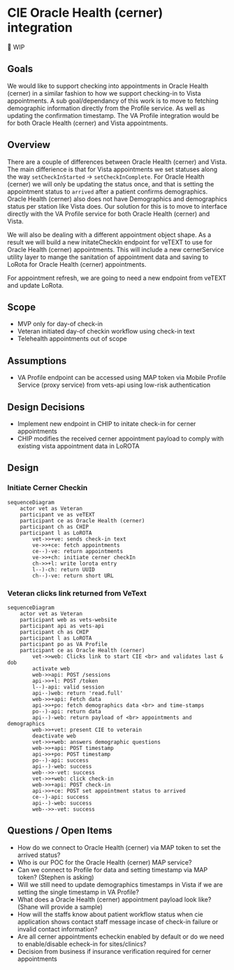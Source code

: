 # CIE Oracle Health (cerner) integration
<aside>
🚧 WIP

</aside>

## Goals
We would like to support checking into appointments in Oracle Health (cerner) in a similar fashion to how we support checking-in to Vista appointments. A sub goal/dependancy of this work is to move to fetching demographic information directly from the Profile service. As well as updating the confirmation timestamp. The VA Profile integration would be for both Oracle Health (cerner) and Vista appointments.
## Overview
There are a couple of differences between Oracle Health (cerner) and Vista. The main differience is that for Vista appointments we set statuses along the way `setCheckInStarted` -> `setCheckInComplete`. For Oracle Health (cerner) we will only be updating the status once, and that is setting the appointment status to `arrived` after a patient confirms demographics. Oracle Health (cerner) also does not have Demographics and demographics status per station like Vista does. Our solution for this is to move to interface directly with the VA Profile service for both Oracle Health (cerner) and Vista. 

We will also be dealing with a different appointment object shape. As a result we will build a new initateCheckIn endpoint for veTEXT to use for Oracle Health (cerner) appointments. This will include a new cernerService utility layer to mange the sanitation of appointment data and saving to LoRota for Oracle Health (cerner) appointments.

For appointment refresh, we are going to need a new endpoint from veTEXT and update LoRota.

## Scope
- MVP only for day-of check-in
- Veteran initiated day-of checkin workflow using check-in text
- Telehealth appointments out of scope

## Assumptions
- VA Profile endpoint can be accessed using MAP token via Mobile Profile Service (proxy service) from vets-api using low-risk authentication 
  
## Design Decisions
- Implement new endpoint in CHIP to initate check-in for cerner appointments 
- CHIP modifies the received cerner appointment payload to comply with existing vista appointment data in LoROTA

## Design
### Initiate Cerner Checkin
```mermaid
sequenceDiagram
    actor vet as Veteran
    participant ve as veTEXT
    participant ce as Oracle Health (cerner)
    participant ch as CHIP
    participant l as LoROTA
        vet->>+ve: sends check-in text
        ve->>+ce: fetch appointments 
        ce--)-ve: return appointments
        ve->>+ch: initiate cerner checkIn
        ch->>+l: write lorota entry
        l--)-ch: return UUID
        ch--)-ve: return short URL
```

### Veteran clicks link returned from VeText
```mermaid
sequenceDiagram
    actor vet as Veteran
    participant web as vets-website
    participant api as vets-api
    participant ch as CHIP
    participant l as LoROTA
    participant po as VA Profile
    participant ce as Oracle Health (cerner)
        vet->>web: Clicks link to start CIE <br> and validates last & dob
        activate web
        web->>api: POST /sessions
        api->>+l: POST /token
        l--)-api: valid session
        api--)web: return 'read.full'
        web->>+api: Fetch data
        api->>+po: fetch demographics data <br> and time-stamps
        po--)-api: return data
        api--)-web: return payload of <br> appointments and demographics
        web->>+vet: present CIE to veterain
        deactivate web
        vet->>+web: answers demographic questions
        web->>+api: POST timestamp
        api->>+po: POST timestamp
        po--)-api: success
        api--)-web: success
        web-->>-vet: success
        vet->>+web: click check-in
        web->>+api: POST check-in
        api->>+ce: POST set appointment status to arrived
        ce--)-api: success
        api--)-web: success
        web-->>-vet: success
```
## Questions / Open Items
- How do we connect to Oracle Health (cerner) via MAP token to set the arrived status?
- Who is our POC for the Oracle Health (cerner) MAP service?
- Can we connect to Profile for data and setting timestamp via MAP token? (Stephen is asking)
- Will we still need to update demographics timestamps in Vista if we are setting the single timestamp in VA Profile?
- What does a Oracle Health (cerner) appointment payload look like? (Shane will provide a sample)
- How will the staffs know about patient workflow status when cie application shows contact staff message incase of check-in failure or invalid contact information?
- Are all cerner appointments echeckin enabled by default or do we need to enable/disable echeck-in for sites/clinics?
- Decision from business if insurance verification required for cerner appointments
